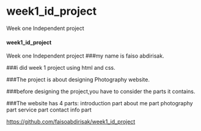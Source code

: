 # week1_id_project
Week one Independent project

#### week1_id_project
Week one Independent project
###my name is faiso abdirisak.

###i did week 1 project using html and css.

###The project is about designing Photography website.

###before designing the project,you have to consider the parts it contains.

###The website has 4 parts:
introduction part
about me part
photography part
service part
contact info part

https://github.com/faisoabdirisak/week1_id_project
